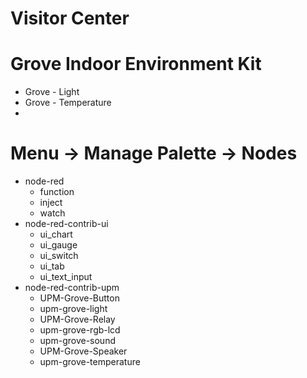 

# Visitor Center

# Grove Indoor Environment Kit

- Grove - Light
- Grove - Temperature
- 

# Menu -> Manage Palette -> Nodes

- node-red
  - function
  - inject
  - watch
- node-red-contrib-ui
  - ui_chart
  - ui_gauge
  - ui_switch
  - ui_tab
  - ui_text_input
- node-red-contrib-upm
  - UPM-Grove-Button
  - upm-grove-light
  - UPM-Grove-Relay
  - upm-grove-rgb-lcd
  - upm-grove-sound
  - UPM-Grove-Speaker
  - upm-grove-temperature
